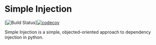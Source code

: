 # Simple Injection

[![Build Status](https://travis-ci.com/BradLewis/simple-injection.svg?branch=master)][![codecov](https://codecov.io/gh/BradLewis/simple-injection/branch/master/graph/badge.svg)](https://codecov.io/gh/BradLewis/simple-injection)

Simple Injection is a simple, objected-oriented approach to dependency injection in python.